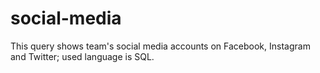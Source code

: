 # social-media
This query shows team's social media accounts on Facebook, Instagram and Twitter; used language is SQL.
